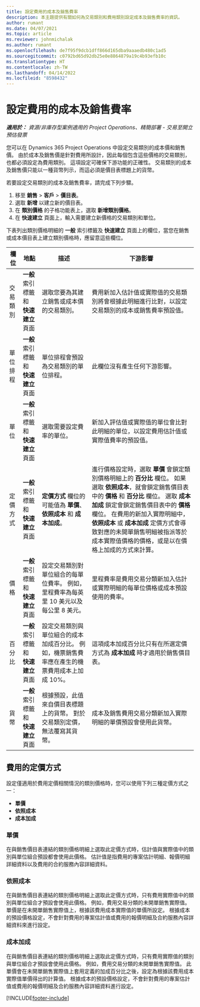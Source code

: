 ```yaml
---
title: 設定費用的成本及銷售費率
description: 本主題提供有關如何為交易類別和費用類別設定成本及銷售費率的資訊。
author: rumant
ms.date: 04/07/2021
ms.topic: article
ms.reviewer: johnmichalak
ms.author: rumant
ms.openlocfilehash: de7f95f9dcb1dff866d165dba9aaaedb480c1ad5
ms.sourcegitcommit: c0792bd65d92db25e0e8864879a19c4b93efb10c
ms.translationtype: HT
ms.contentlocale: zh-TW
ms.lasthandoff: 04/14/2022
ms.locfileid: "8598432"
---
```

# <a name="set-up-cost-and-sales-rates-for-expenses"></a>設定費用的成本及銷售費率

_**適用於：** 資源/非庫存型案例適用的 Project Operations、精簡部署 - 交易至開立預估發票_

您可以在 Dynamics 365 Project Operations 中設定交易類別的成本價和銷售價。 由於成本及銷售價是針對費用所設計，因此每個包含這些價格的交易類別，也都必須設定為費用類別。 這項設定可確保下游功能的正確性。 交易類別的成本及銷售價只能以一種貨幣列示，而這必須是價目表標題上的貨幣。

若要設定交易類別的成本及銷售費率，請完成下列步驟。 

1. 移至 **銷售** > **客戶** > **價目表**。
2. 選取 **新增** 以建立新的價目表。 
3. 在 **類別價格** 的子格功能表上，選取 **新增類別價格**。 
4. 在 **快速建立** 頁面上，輸入需要建立新價格的交易類別和單位。

下表列出類別價格明細的 **一般** 索引標籤及 **快速建立** 頁面上的欄位，當您在銷售或成本價目表上建立類別價格時，應留意這些欄位。

| 欄位 | 地點 | 描述 | 下游影響 |
| --- | --- | --- | --- |
| 交易類別 | **一般** 索引標籤和 **快速建立** 頁面 | 選取您要為其建立銷售或成本價的交易類別。 | 費用新加入估計值或實際值的交易類別將會根據此明細進行比對，以設定交易類別的成本或銷售費率預設值。 |
| 單位排程 | **一般** 索引標籤和 **快速建立** 頁面 | 單位排程會預設為交易類別的單位排程。 | 此欄位沒有產生任何下游影響。 |
| 單位 | **一般** 索引標籤和 **快速建立** 頁面 | 選取需要設定費率的單位。 | 新加入評估值或實際值的單位會比對此明細的單位，以設定費用估計值或實際值費率的預設值。 |
| 定價方式 | **一般** 索引標籤和 **快速建立** 頁面 | **定價方式** 欄位的可能值為 **單價**、**依照成本** 和 **成本加成**。 | 進行價格設定時，選取 **單價** 會鎖定類別價格明細上的 **百分比** 欄位。 如果選取 **依照成本**，就會鎖定銷售價目表中的 **價格** 和 **百分比** 欄位。 選取 **成本加成** 鎖定會鎖定銷售價目表中的 **價格** 欄位。 在費用的新加入實際明細中，**依照成本** 或 **成本加成** 定價方式會導致對應的未開單銷售明細被指派等於成本實際值價格的價格，或是以在價格上加成的方式來計算。 |
| 價格 | **一般** 索引標籤和 **快速建立** 頁面 | 設定交易類別對單位組合的每單位費率。 例如，里程費率為每英里 10 美元以及每公里 8 美元。 | 里程費率是費用交易分類新加入估計或實際明細的每單位價格或成本預設使用的費率。|
| 百分比 | **一般** 索引標籤和 **快速建立** 頁面 | 設定交易類別與單位組合的成本加成百分比。 例如，機票銷售費率應在產生的機票費用成本上加成 10%。 | 這項成本加成百分比只有在所選定價方式為 **成本加成** 時才適用於銷售價目表。 |
| 貨幣 | **一般** 索引標籤和 **快速建立** 頁面 | 根據預設，此值來自價目表標題上的貨幣。 對於交易類別定價，無法覆寫其貨幣。 | 成本及銷售費用交易分類新加入實際明細的單價預設會使用此貨幣。 |

## <a name="pricing-methods-for-expenses"></a>費用的定價方式

設定僅適用於費用定價相關情況的類別價格時，您可以使用下列三種定價方式之一：

- **單價**
- **依照成本**
- **成本加成**

### <a name="price-per-unit"></a>單價
在與銷售價目表連結的類別價格明細上選取此定價方式時，估計值與實際值中的類別與單位組合預設都會使用此價格。 估計值是指費用的專案估計明細、報價明細詳細資料以及費用的合約服務內容詳細資料。

### <a name="at-cost"></a>依照成本
在與銷售價目表連結的類別價格明細上選取此定價方式時，只有費用實際值中的類別與單位組合才預設會使用此價格。 例如，費用交易分類的未開單銷售實際值。 單價是在未開單銷售實際值上，根據該費用成本實際值的單價所設定。 根據成本的預設價格設定，不會針對費用的專案估計值或費用的報價明細及合約服務內容詳細資料來進行設定。

### <a name="markup-over-cost"></a>成本加成
在與銷售價目表連結的類別價格明細上選取此定價方式時，只有費用實際值的類別與單位組合才預設會使用此價格。 例如，費用交易分類的未開單銷售實際值。 此單價會在未開單銷售實際值上套用定義的加成百分比之後，設定為根據該費用成本實際值單價得出的計算值。 根據成本的預設價格設定，不會針對費用的專案估計值或費用的報價明細及合約服務內容詳細資料進行設定。


[!INCLUDE[footer-include](../includes/footer-banner.md)]
